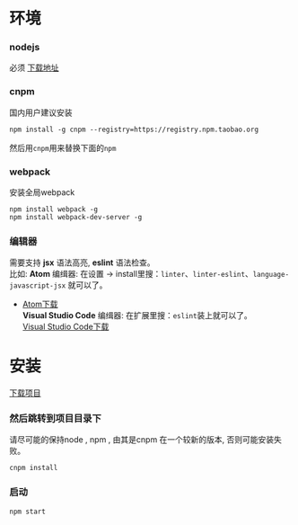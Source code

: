 # 环境

### nodejs

必须 [下载地址](https://nodejs.org/en/)


### cnpm

国内用户建议安装
```default
npm install -g cnpm --registry=https://registry.npm.taobao.org
```
然后用`cnpm`用来替换下面的`npm`
### webpack

安装全局webpack

    npm install webpack -g
    npm install webpack-dev-server -g
### 编辑器

需要支持 **jsx** 语法高亮,  **eslint** 语法检查。<br>
比如: **Atom** 编缉器: 在设置 -> install里搜：`linter`、`linter-eslint`、`language-javascript-jsx` 就可以了。<br>
 - [Atom下载](https://atom.io/)<br>
 **Visual Studio Code** 编缉器: 在扩展里搜：`eslint`装上就可以了。<br>
 [Visual Studio Code下载](https://code.visualstudio.com/)

# 安装
[下载项目](https://github.com/hezedu/clear/archive/master.zip)
### 然后跳转到项目目录下
请尽可能的保持node , npm , 由其是cnpm 在一个较新的版本, 否则可能安装失败。
```
cnpm install
```
### 启动
```
npm start
```
